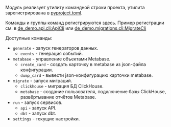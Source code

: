 Модуль реализует утилиту командной строки проекта, утилита зарегистрирована в [pyproject.toml](../../pyproject.toml).

Команды и группы команд регистрируются здесь. 
Пример регистрации см. в [de_demo.api.cli:ApiCli](../api/cli.py) или [de_demo.migrations.cli:MigrateCli](../migrations/cli.py)

Доступные команды:
- `generate` - запуск генераторов данных.
  - `events` - генерация событий.
- `metabase` - управление объектами Metabase.
  - `create_card` - создать карточку в metabase из json-файла конфигурации.
  - `dump_card` - вывести json-конфигурацию карточки metabase.
- `migrate` - запуск миграций.
  - `clickhouse` - миграция БД ClickHouse.
  - `metabase` - создание пользователя, подключение базы ClickHouse, развёртывание отчётов Metabase.
- `run` - запуск сервисов.
  - `api` - запуск API.
  - `dbt` - запуск dbt.
- `settings` - текущие настройки.
